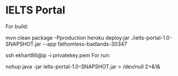 # IELTS Portal
For build:

mvn clean package -Pproduction
heroku deploy:jar ./ielts-portal-1.0-SNAPSHOT.jar --app fathomless-badlands-30347

ssh ekhart86@ip -i privatekey.pem
For run:

nohup java -jar ielts-portal-1.0-SNAPSHOT.jar > /dev/null 2>&1&